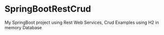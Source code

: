# SpringBootRestCrud
My SpringBoot project using Rest Web Services, Crud Examples using H2 in memory Database
